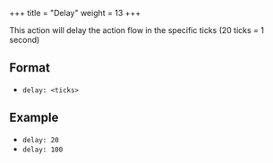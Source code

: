 +++
title = "Delay"
weight = 13
+++

This action will delay the action flow in the specific ticks (20 ticks = 1 second)

## Format

* `delay: <ticks>`

## Example

* `delay: 20`
* `delay: 100`
